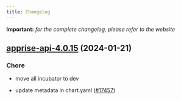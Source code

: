 ```yaml
---
title: Changelog
---
```


**Important:**
*for the complete changelog, please refer to the website*



## [apprise-api-4.0.15](https://github.com/truecharts/charts/compare/apprise-api-4.0.14...apprise-api-4.0.15) (2024-01-21)

### Chore



- move all incubator to dev

- update metadata in chart.yaml ([#17457](https://github.com/truecharts/charts/issues/17457))